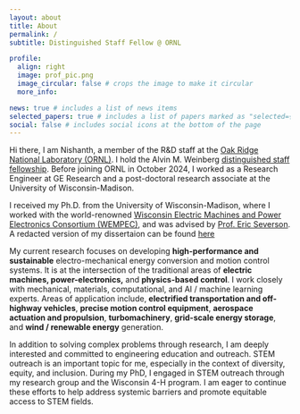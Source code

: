 ```yaml
---
layout: about
title: About
permalink: /
subtitle: Distinguished Staff Fellow @ ORNL

profile:
  align: right
  image: prof_pic.png
  image_circular: false # crops the image to make it circular
  more_info:

news: true # includes a list of news items
selected_papers: true # includes a list of papers marked as "selected={true}"
social: false # includes social icons at the bottom of the page
---
```


Hi there, I am Nishanth, a member of the R&D staff at the [Oak Ridge National Laboratory (ORNL)](https://www.ornl.gov/staff-profile/fnu-nishanth). I hold the Alvin M. Weinberg [distinguished staff fellowship](https://www.ornl.gov/careers/distinguished-fellowships). Before joining ORNL in October 2024, I worked as a Research Engineer at GE Research and a post-doctoral research associate at the University of Wisconsin-Madison. 

I received my Ph.D. from the University of Wisconsin-Madison, where I worked with the world-renowned [Wisconsin Electric Machines and Power Electronics Consortium (WEMPEC)](https://wempec.wisc.edu/), and was advised by [Prof. Eric Severson](https://elev.umn.edu/). A redacted version of my dissertaion can be found [here](https://www.researchgate.net/publication/380099454_An_Investigation_of_Power_Dense_Axial_Flux_Electric_Machines_to_Electrify_Off-Highway_Vehicles_Chapters_1_-_7)

My current research focuses on developing **high-performance and sustainable** electro-mechanical energy conversion and motion control systems. It is at the intersection of the traditional areas of **electric machines, power-electronics,** and **physics-based control**. I work closely with mechanical, materials, computational, and AI / machine learning experts.
Areas of application include, **electrified transportation and off-highway vehicles**, **precise motion control equipment**, **aerospace actuation and propulsion**, **turbomachinery**, **grid-scale energy storage**, and **wind / renewable energy** generation.

In addition to solving complex problems through research, I am deeply interested and committed to engineering education and outreach. STEM outreach is an important topic for me, especially in the context of diversity, equity, and inclusion. During my PhD, I engaged in STEM outreach through my research group and the Wisconsin 4-H program. I am eager to continue these efforts to help address systemic barriers and promote equitable access to STEM fields.
